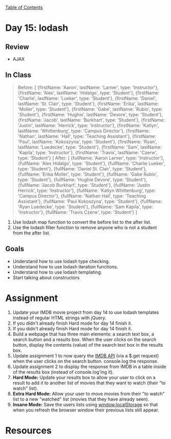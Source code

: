 [Table of Contents](/README.md)

# Day 15: lodash

## Review
- AJAX

## In Class
> Before:
> [
>	{firstName: 'Aaron', lastName: 'Larner', type: 'Instructor'},
>	{firstName: 'Alex', lastName: 'Hidalgo', type: 'Student'},
>	{firstName: 'Charlie', lastName: 'Lueker', type: 'Student'},
>	{firstName: 'Daniel', lastName: 'St. Clair', type: 'Student'},
>	{firstName: 'Erika', lastName: 'Moller', type: 'Student'},
>	{firstName: 'Gabe', lastName: 'Rubio', type: 'Student'},
>	{firstName: 'Hughie', lastName: 'Devore', type: 'Student'},
>	{firstName: 'Jacob', lastName: 'Burkhart', type: 'Student'},
>	{firstName: 'Justin', lastName: 'Herrick', type: 'Instructor'},
>	{firstName: 'Katlyn', lastName: 'Whittenburg', type: 'Campus Director'},
>	{firstName: 'Nathan', lastName: 'Hall', type: 'Teaching Assistant'},
>	{firstName: 'Paul', lastName: 'Kokoszyna', type: 'Student'},
>	{firstName: 'Ryan', lastName: 'Luedecke', type: 'Student'},
>	{firstName: 'Sam', lastName: 'Kapila', type: 'Instructor'},
>	{firstName: 'Travis', lastName: 'Czerw', type: 'Student'}
> ]
> After:
> [
>	{fullName: 'Aaron Larner', type: 'Instructor'},
>	{fullName: 'Alex Hidalgo', type: 'Student'},
>	{fullName: 'Charlie Lueker', type: 'Student'},
>	{fullName: 'Daniel St. Clair', type: 'Student'},
>	{fullName: 'Erika Moller', type: 'Student'},
>	{fullName: 'Gabe Rubio', type: 'Student'},
>	{fullName: 'Hughie Devore', type: 'Student'},
>	{fullName: 'Jacob Burkhart', type: 'Student'},
>	{fullName: 'Justin Herrick', type: 'Instructor'},
>	{fullName: 'Katlyn Whittenburg', type: 'Campus Director'},
>	{fullName: 'Nathan Hall', type: 'Teaching Assistant'},
>	{fullName: 'Paul Kokoszyna', type: 'Student'},
>	{fullName: 'Ryan Luedecke', type: 'Student'},
>	{fullName: 'Sam Kapila', type: 'Instructor'},
>	{fullName: 'Travis Czerw', type: 'Student'}
> ]
1. Use lodash map function to convert the before list to the after list.
2. Use the lodash filter function to remove anyone who is not a student from the after list.

## Goals
- Understand how to use lodash type checking.
- Understand how to use lodash iteration functions.
- Understand how to use lodash templating.
- Start talking about constructors

# Assignment
1. Update your IMDB movie project from day 14 to use lodash templates instead of regular HTML strings with jQuery.
2. If you didn't already finish Hard mode for day 14 finish it.
2. If you didn't already finish Hard mode for day 14 finish it.
1. Build a webpage that has three main elements: a search text box, a search button and a results box. When the user clicks on the search button, display the contents (value) of the search text box in the results box.
2. Update assignment 1 to now query the [IMDB API](http://www.omdbapi.com/) (via a $.get request) when the user clicks on the search button. console.log the response.
3. Update assignment 2 to display the response from IMDB in a table inside of the results box (instead of console.log'ing it).
4. **Hard Mode:** Update your results box to allow your user to click on a result to add it to another list of movies that they want to watch (their "to watch" list).
5. **Extra Hard Mode:** Allow your user to move movies from their "to watch" list to a new "watched" list (movies that they have already seen).
6. **Insane Mode:** Save the users lists using [window.localStorage](https://developer.mozilla.org/en-US/docs/Web/API/Window.localStorage) so that when you refresh the browser window their previous lists still appear.

# Resources
